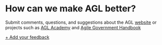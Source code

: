 # How can we make AGL better?
Submit comments, questions, and suggestions about the AGL [website](http://www.agilegovleaders.org/) or projects such as [AGL Academy](http://agilegovleaders.org/academy) and [Agile Government Handbook](http://www.agilegovleaders.org/handbook/)

[+ Add your feedback](https://github.com/agilegovleaders/feedback/issues/new)
